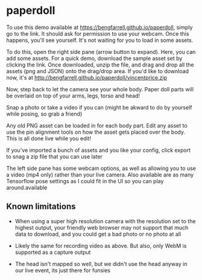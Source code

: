 # paperdoll

To use this demo available at https://bengfarrell.github.io/paperdoll, simply go to the link.
It should ask for permission to use your webcam. Once this happens, you'll see yourself. It's not waiting
for you to load in some assets.

To do this, open the right side pane (arrow button to expand). Here, you can add some assets. For a quick
demo, download the sample asset set by clicking the link. Once downloaded, unzip the file, and drag and drop
all the assets (png and JSON) onto the drag/drop area. If you'd like to download now, it's at http://bengfarrell.github.io/paperdoll/vincentprice.zip

Now, step back to let the camera see your whole body. Paper doll parts will be overlaid on top of your
arms, legs, torso and head!

Snap a photo or take a video if you can (might be akward to do by yourself while posing, so grab a friend)

Any old PNG asset can be loaded in for each body part. Edit any asset to use the pin alignment tools on
how the asset gets placed over the body. This is all done live while you edit!

If you've imported a bunch of assets and you like your config, click export to snag a zip file that you can use later

The left side pane has some webcam options, as well as allowing you to use a video (mp4 only) rather than your live camera.
Also available are as many Tensorflow pose settings as I could fit in the UI so you can play around.available

## Known limitations

- When using a super high resolution camera with the resolution set to the highest output, your friendly web browser
may not support that much data to download, and you could get a bad photo or no photo at all

- Likely the same for recording video as above. But also, only WebM is supported as a capture output

- The head isn't mapped so well, but we didn't use the head anyway in our live event, its just there for funsies

